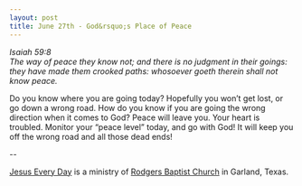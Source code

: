 ```yaml
---
layout: post
title: June 27th - God&rsquo;s Place of Peace
---
```


_Isaiah 59:8  
The way of peace they know not; and there is no judgment in their
goings: they have made them crooked paths: whosoever goeth therein
shall not know peace._

Do you know where you are going today? Hopefully you won&rsquo;t
get lost, or go down a wrong road. How do you know if you are going
the wrong direction when it comes to God? Peace will leave you. Your
heart is troubled.
Monitor your &ldquo;peace level&rdquo; today, and go with God! It
will keep you off the wrong road and all those dead ends!

 --

<a href=http://jesuseveryday.net>Jesus Every Day</a> is a ministry of <a href=http://rodgersbaptist.net>Rodgers Baptist Church</a> in Garland, Texas.

